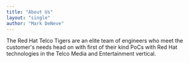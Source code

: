 ```yaml
---
title: "About Us"
layout: "single"
author: "Mark DeNeve"
---
```


The Red Hat Telco Tigers are an elite team of engineers who meet the customer's needs head on with first of their kind PoCs with Red Hat technologies in the Telco Media and Entertainment vertical.